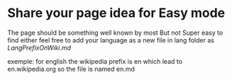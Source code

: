 # Share your page idea for Easy mode

The page should be something well known by most
But not Super easy to find either
feel free to add your language as a new file in lang folder as *LangPrefixOnWiki.md*

exemple: for english the wikipedia prefix is en which lead to en.wikipedia.org so the file is named en.md
